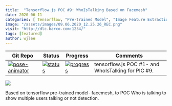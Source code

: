 ```yaml
---
title:  "Tensorflow.js POC #9: WhoIsTalking Based on Facemesh"
date: 2020-06-11
categories: [ Tensorflow, "Pre-trained Model", "Image Feature Extraction", "Supervised Learning"]
image: "/assets/images/09.06.2020_12.25.26_REC.png"
visit: "http://dlc.barco.com:1234/"
tags: [featured]
author: wjlee
---
```



| Git Repo                                                                                                                                         | Status                                                                                                                                                                | Progress                                                                                                                    | Comments                                                     |
|--------------------------------------------------------------------------------------------------------------------------------------------------|-----------------------------------------------------------------------------------------------------------------------------------------------------------------------|----------------------------------------------------------------------------------------------------------------------------------------|--------------------------------------------------------------|
| [![pose-animator](https://img.shields.io/badge/pose_animator-gray?logo=tensorflow)](https://git.barco.com/users/wjlee/repos/pose-animator/browse) | [![status](https://tailab.barco.com:9443/deeplearningcomputing/pose-animator/badges/master/pipeline.svg)](https://tailab.barco.com:9443/deeplearningcomputing/pose-animator/pipelines) | [![progress](https://img.shields.io/badge/pose_aniamator-POC-red)](http://dlc.barco.com:1234/)|tensorflow.js POC #1- and WhoIsTalking for PIC #9. |

[![](https://rebrand.ly/dlc_png_url)](https://rebrand.ly/dlc_uml_url)

Based on tensorflow pre-trained model- facemesh, to POC Who is talking to show multiple users talking or not detection. 

